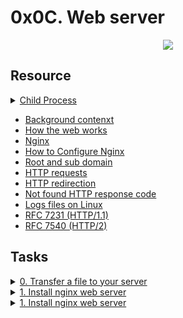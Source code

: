 # 0x0C. Web server

<p align="center">
  <img src="https://s3.amazonaws.com/intranet-projects-files/holbertonschool-sysadmin_devops/266/8Gu52Qv.png" />
</p>

## Resource

<details>
<summary><a href="https://www.gnu.org/software/libc/manual/html_node/Processes.html#Processes">Child Process</a></summary><br>
<a href='https://postimages.org/' target='_blank'><img src='https://i.postimg.cc/bw6hYBS5/image.png' border='0' alt='image'/></a>
</details>

- [Background contenxt](https://www.youtube.com/watch?v=AZg4uJkEa-4)
- [How the web works](https://developer.mozilla.org/en-US/docs/Learn/Getting_started_with_the_web/How_the_Web_works)
- [Nginx](https://en.wikipedia.org/wiki/Nginx)
- [How to Configure Nginx](https://www.digitalocean.com/community/tutorials/how-to-set-up-nginx-server-blocks-virtual-hosts-on-ubuntu-16-04)
- [Root and sub domain](https://landingi.com/help/domains-vs-subdomains/)
- [HTTP requests](https://www.tutorialspoint.com/http/http_methods.htm)
- [HTTP redirection](https://moz.com/learn/seo/redirection)
- [Not found HTTP response code](https://en.wikipedia.org/wiki/HTTP_404)
- [Logs files on Linux](https://www.cyberciti.biz/faq/ubuntu-linux-gnome-system-log-viewer/)
- [RFC 7231 (HTTP/1.1)](https://datatracker.ietf.org/doc/html/rfc7231)
- [RFC 7540 (HTTP/2)](https://datatracker.ietf.org/doc/html/rfc7540)

## Tasks

<details>
<summary><a href="./0-transfer_file">0. Transfer a file to your server</a></summary><br>
<a href='https://postimages.org/' target='_blank'><img src='https://i.postimg.cc/j2P4SmgY/image.png' border='0' alt='image'/></a>
</details>

<details>
<summary><a href="./1-install_nginx_web_server">1. Install nginx web server</a></summary><br>
<a href='https://postimages.org/' target='_blank'><img src='https://i.postimg.cc/QMbf1FrY/image.png' border='0' alt='image'/></a>
<a href='https://postimg.cc/621fsx68' target='_blank'><img src='https://i.postimg.cc/vTGqVGpt/image.png' border='0' alt='image'/></a>
</details>

<details>
<summary><a href="./1-install_nginx_web_server">1. Install nginx web server</a></summary><br>
<a href='https://postimg.cc/svdGgYqp' target='_blank'><img src='https://i.postimg.cc/L6htvvV0/image.png' border='0' alt='image'/></a>
</details>
